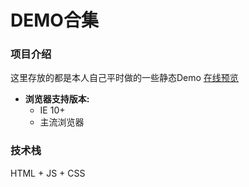 # DEMO合集

### 项目介绍
这里存放的都是本人自己平时做的一些静态Demo [在线预览](https://rock-zhang1.github.io/static-demo/)

- **浏览器支持版本:**
    - IE 10+
    - 主流浏览器

### 技术栈
HTML + JS + CSS
